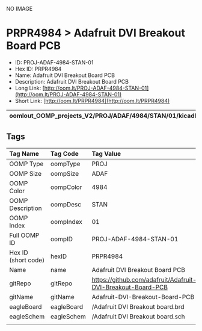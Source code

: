 


  
NO IMAGE  
# PRPR4984 > Adafruit DVI Breakout Board PCB

- ID: PROJ-ADAF-4984-STAN-01
- Hex ID: PRPR4984
- Name: Adafruit DVI Breakout Board PCB
- Description: Adafruit DVI Breakout Board PCB
- Long Link: [http://oom.lt/PROJ-ADAF-4984-STAN-01](http://oom.lt/PROJ-ADAF-4984-STAN-01)
- Short Link: [http://oom.lt/PRPR4984](http://oom.lt/PRPR4984)
  

|oomlout_OOMP_projects_V2/PROJ/ADAF/4984/STAN/01/kicadPcb3dFront.png|oomlout_OOMP_projects_V2/PROJ/ADAF/4984/STAN/01/kicadPcb3dBack.png|oomlout_OOMP_projects_V2/PROJ/ADAF/4984/STAN/01/kicadPcb3d.png||
| :---: | :---: | :---: | :---: |

## Tags
  

|Tag Name|Tag Code|Tag Value|
| :--- | :--- | :--- |
|OOMP Type|oompType|PROJ|
|OOMP Size|oompSize|ADAF|
|OOMP Color|oompColor|4984|
|OOMP Description|oompDesc|STAN|
|OOMP Index|oompIndex|01|
|Full OOMP ID|oompID|PROJ-ADAF-4984-STAN-01|
|Hex ID (short code)|hexID|PRPR4984|
|Name|name|Adafruit DVI Breakout Board PCB|
|gitRepo|gitRepo|https://github.com/adafruit/Adafruit-DVI-Breakout-Board-PCB|
|gitName|gitName|Adafruit-DVI-Breakout-Board-PCB|
|eagleBoard|eagleBoard|/Adafruit DVI Breakout board.brd|
|eagleSchem|eagleSchem|/Adafruit DVI Breakout board.sch|
||||
